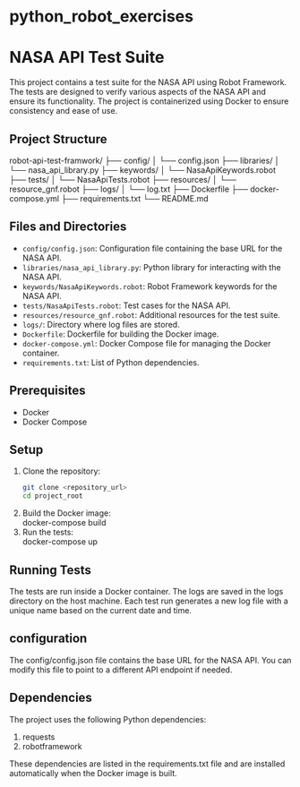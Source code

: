 # python_robot_exercises

# NASA API Test Suite

This project contains a test suite for the NASA API using Robot Framework. The tests are designed to verify various aspects of the NASA API and ensure its functionality. The project is containerized using Docker to ensure consistency and ease of use.

## Project Structure
robot-api-test-framwork/ ├── config/ │ └── config.json ├── libraries/ │ └── nasa_api_library.py ├── keywords/ │ └── NasaApiKeywords.robot ├── tests/ │ └── NasaApiTests.robot ├── resources/ │ └── resource_gnf.robot ├── logs/ │ └── log.txt ├── Dockerfile ├── docker-compose.yml ├── requirements.txt └── README.md
## Files and Directories

- `config/config.json`: Configuration file containing the base URL for the NASA API.
- `libraries/nasa_api_library.py`: Python library for interacting with the NASA API.
- `keywords/NasaApiKeywords.robot`: Robot Framework keywords for the NASA API.
- `tests/NasaApiTests.robot`: Test cases for the NASA API.
- `resources/resource_gnf.robot`: Additional resources for the test suite.
- `logs/`: Directory where log files are stored.
- `Dockerfile`: Dockerfile for building the Docker image.
- `docker-compose.yml`: Docker Compose file for managing the Docker container.
- `requirements.txt`: List of Python dependencies.

## Prerequisites

- Docker
- Docker Compose

## Setup

1. Clone the repository:
   ```sh
   git clone <repository_url>
   cd project_root
   

2. Build the Docker image:  
docker-compose build
3. Run the tests:  
docker-compose up

## Running Tests

The tests are run inside a Docker container. The logs are saved in the logs directory on the host machine. Each test run generates a new log file with a unique name based on the current date and time.  

## configuration

The config/config.json file contains the base URL for the NASA API. You can modify this file to point to a different API endpoint if needed.  

## Dependencies

The project uses the following Python dependencies:  
1. requests
2. robotframework

These dependencies are listed in the requirements.txt file and are installed automatically when the Docker image is built. 
